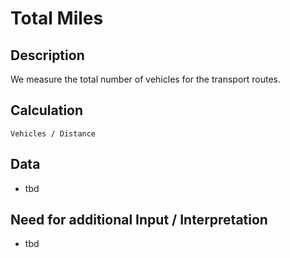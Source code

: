 # Total Miles

## Description
We measure the total number of vehicles for the transport routes.

## Calculation
`Vehicles / Distance`

## Data
* tbd

## Need for additional Input / Interpretation
* tbd
